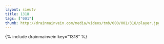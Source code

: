 ```yaml
--- 
layout: sieutv
title: 1318
tags: ["001"]
thumb: http://drainmainvein.com/media/videos/tmb/000/001/318/player.jpg
---
```

{% include drainmainvein key="1318" %} 
